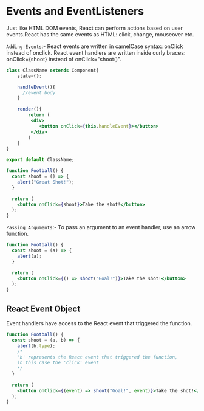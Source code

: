 # Events and EventListeners

Just like HTML DOM events, React can perform actions based on user events.React has the same events as HTML: click, change, mouseover etc.

`Adding Events`:- React events are written in camelCase syntax: onClick instead of onclick.
React event handlers are written inside curly braces: onClick={shoot}  instead of onClick="shoot()".


```jsx
class ClassName extends Component{
    state={};

    handleEvent(){
      //event body
    }

    render(){
        return (
         <div>
            <button onClick={this.handleEvent}></button>
         </div>
        )
    }
}

export default ClassName;
```

```jsx
function Football() {
  const shoot = () => {
    alert("Great Shot!");
  }

  return (
    <button onClick={shoot}>Take the shot!</button>
  );
}
```

`Passing Arguments`:- To pass an argument to an event handler, use an arrow function.

```jsx
function Football() {
  const shoot = (a) => {
    alert(a);
  }

  return (
    <button onClick={() => shoot("Goal!")}>Take the shot!</button>
  );
}
```

## React Event Object

Event handlers have access to the React event that triggered the function.

```jsx
function Football() {
  const shoot = (a, b) => {
    alert(b.type);
    /*
    'b' represents the React event that triggered the function,
    in this case the 'click' event
    */
  }

  return (
    <button onClick={(event) => shoot("Goal!", event)}>Take the shot!</button>
  );
}
```
